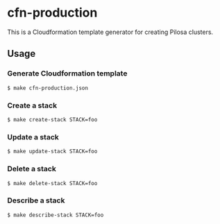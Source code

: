 cfn-production
==============

This is a Cloudformation template generator for creating Pilosa clusters.

Usage
-----

### Generate Cloudformation template

```
$ make cfn-production.json
```

### Create a stack

```
$ make create-stack STACK=foo
```

### Update a stack

```
$ make update-stack STACK=foo
```

### Delete a stack

```
$ make delete-stack STACK=foo
```

### Describe a stack

```
$ make describe-stack STACK=foo
```
